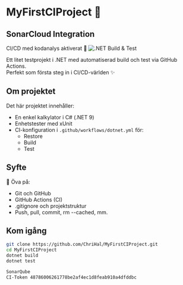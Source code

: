 # MyFirstCIProject 🚀
## SonarCloud Integration
CI/CD med kodanalys aktiverat 🎯
![.NET Build & Test](https://github.com/ChriHal/MyFirstCIProject/actions/workflows/dotnet.yml/badge.svg)

Ett litet testprojekt i .NET med automatiserad build och test via GitHub Actions.  
Perfekt som första steg in i CI/CD-världen ✨

## Om projektet
Det här projektet innehåller:
- En enkel kalkylator i C# (.NET 9)
- Enhetstester med xUnit
- CI-konfiguration i `.github/workflows/dotnet.yml` för:
  - Restore  
  - Build  
  - Test

## Syfte
🧪 Öva på:
- Git och GitHub
- GitHub Actions (CI)
- .gitignore och projektstruktur
- Push, pull, commit, rm --cached, mm.

## Kom igång
```bash
git clone https://github.com/ChriHal/MyFirstCIProject.git
cd MyFirstCIProject
dotnet build
dotnet test

SonarQube 
CI-Token 48786006261778be2af4ec1d8feab910a4dfddbc